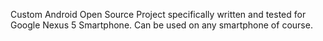 Custom Android Open Source Project specifically written and tested for Google Nexus 5 Smartphone. Can be used on any smartphone of course.
